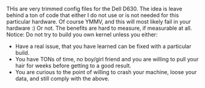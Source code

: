 THis are very trimmed config files for the Dell D630.
The idea is leave behind a ton of code that either I do not use or is not needed for this particular hardware.
Of course YMMV, and this will most likely fail in your hardware :) Or not.
The benefits are hard to measure, if measurable at all.
Notice: Do not try to build you own kernel unless you either:
- Have a real issue, that you have learned can be fixed with a particular build.
- You have TONs of time, no boy/girl friend and you are willing to pull your hair for weeks before getting to a good result.
- You are curious to the point of willing to crash your machine, loose your data, and still comply with the above.
